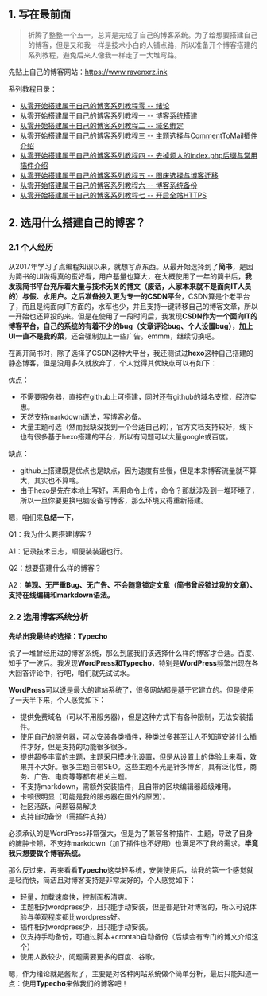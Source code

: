 ## 1.  写在最前面

> 折腾了整整一个五一，总算是完成了自己的博客系统。为了给想要搭建自己的博客，但是又和我一样是技术小白的人铺点路，所以准备开个博客搭建的系列教程，避免后来人像我一样走了一大堆弯路。

先贴上自己的博客网站：https://www.ravenxrz.ink   
<!-- more -->
系列教程目录：

- [从零开始搭建属于自己的博客系列教程零 -- 绪论](https://www.ravenxrz.ink/archives/b5eb44b9.html)
- [从零开始搭建属于自己的博客系列教程一 -- 博客系统搭建](https://www.ravenxrz.ink/archives/4c781aa7.html)
- [从零开始搭建属于自己的博客系列教程二 -- 域名绑定](https://www.ravenxrz.ink/archives/1cbfa5af.html)
- [从零开始搭建属于自己的博客系列教程三 -- 主题选择与CommentToMail插件介绍](https://www.ravenxrz.ink/archives/9f4d945c.html)
- [从零开始搭建属于自己的博客系列教程四 -- 去掉烦人的index.php后缀与常用插件介绍](https://www.ravenxrz.ink/archives/e8deae94.html)
- [从零开始搭建属于自己的博客系列教程五 -- 图床选择与博客迁移](https://www.ravenxrz.ink/archives/3cc5aa32.html)
- [从零开始搭建属于自己的博客系列教程六 -- 博客系统备份](https://www.ravenxrz.ink/archives/11c4d80.html)
- [从零开始搭建属于自己的博客系列教程七 -- 开启全站HTTPS](https://www.ravenxrz.ink/archives/1eb3d9.html)

## 2.  选用什么搭建自己的博客？

### 2.1  个人经历

从2017年学习了点编程知识以来，就想写点东西。从最开始选择到了**简书**，是因为简书的UI做得真的蛮好看，用户基量也算大，在大概使用了一年的简书后，**我发现简书平台充斥着大量与技术无关的博文（废话，人家本来就不是面向IT人员的）与假、水用户。**之后准备投入更为专一的**CSDN平台**，CSDN算是个老平台了，而且是纯面向IT方面的，水军也少，并且支持一键转移自己的博客文章，所以一开始也还算投的来。但是在使用了一段时间后，我发现**CSDN作为一个面向IT的博客平台，自己的系统的有着不少的bug（文章评论bug、个人设置bug），加上UI一直不是我的菜**，还会强制加上一些广告。emmm，继续切换吧。

在离开简书时，除了选择了CSDN这种大平台，我还测试过**hexo**这种自己搭建的静态博客，但是没用多久就放弃了，个人觉得其优缺点可以有如下：

优点：

- 不需要服务器，直接在github上可搭建，同时还有github的域名支撑，经济实惠。
- 天然支持markdown语法，写博客必备。
- 大量主题可选（然而我缺没找到一个合适自己的），官方文档支持较好，线下也有很多基于hexo搭建的平台，所以有问题可以大量google或百度。

缺点：

- github上搭建既是优点也是缺点，因为速度有些慢，但是本来博客流量就不算大，其实也不算啥。
- 由于hexo是先在本地上写好，再用命令上传，命令？那就涉及到一堆环境了，所以一旦你要更换电脑设备写博客，那么环境又得重新搭建。

嗯，咱们来**总结一下**，

Q1：我为什么要搭建博客？

A1：记录技术日志，顺便装装逼也行。

Q2：想要搭建什么样的博客？

A2：**美观、无严重Bug、无广告、不会随意锁定文章（简书曾经锁过我的文章）、支持在线编辑和markdown语法。**

### 2.2 选用博客系统分析

**先给出我最终的选择：Typecho**

说了一堆曾经用过的博客系统，那么到底我们该选择什么样的博客才合适。百度、知乎了一波后。我发现**WordPress和Typecho**，特别是**WordPress**频繁出现在各大回答评论中，行吧，咱们就先试试水。

**WordPress**可以说是最大的建站系统了，很多网站都是基于它建立的。但是使用了一天半下来，个人感觉如下：

- 提供免费域名（可以不用服务器），但是这种方式下有各种限制，无法安装插件。
- 使用自己的服务器，可以安装各类插件，种类过多甚至让人不知道安装什么插件才好，但是支持的功能很多很多。
- 提供超多丰富的主题，主题采用模块化设置，但是从设置上的体验上来看，效果并不大好。很多主题自带SEO。这些主题不光是针多博客，具有泛化性，商务、广告、电商等等都有相关主题。
- 不支持markdown，需额外安装插件，且自带的区块编辑器超级难用。
- 卡顿很明显（可能是我的服务器在国外的原因）。
- 社区活跃，问题容易解决
- 支持自动备份（需插件支持）

必须承认的是WordPress非常强大，但是为了兼容各种插件、主题，导致了自身的臃肿卡顿，不支持markdown（加了插件也不好用）也满足不了我的需求。**毕竟我只想要做个博客系统。**

那么反过来，再来看看**Typecho**这类轻系统，安装使用后，给我的第一个感觉就是轻而快，简洁且对博客支持是非常友好的，个人感觉如下：

- 轻量，加载速度快，控制面板清爽。
- 主题相对wordpress少，且只能手动安装，但是都是针对博客的，所以可说体验与美观程度都比wordpress好。
- 插件相对wordpress少，且只能手动安装。
- 仅支持手动备份，可通过脚本+crontab自动备份（后续会有专门的博文介绍这个）
- 使用人数较少，问题需要更多的百度、谷歌。

嗯，作为绪论就是酱紫了，主要是对各种网站系统做个简单分析，最后只能知道一点：使用**Typecho**来做我们的博客吧！
